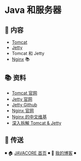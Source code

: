 # Java 和服务器

## 📖 内容

- [Tomcat](tomcat.md)
- [Jetty](jetty.md)
- Tomcat 和 Jetty
- [Nginx](https://github.com/dunwu/nginx-tutorial) 📚

## 📚 资料

- [Tomcat 官网](http://tomcat.apache.org/)
- [Jetty 官网](http://www.eclipse.org/jetty/index.html)
- [Jetty Github](https://github.com/eclipse/jetty.project)
- [Nginx 官网](https://www.nginx.com/)
- [Nginx 的中文维基](http://tool.oschina.net/apidocs/apidoc?api=nginx-zh)
- [深入拆解 Tomcat & Jetty](https://time.geekbang.org/column/intro/100027701)

## 🚪 传送

◾ 🏠 [JAVACORE 首页](https://github.com/dunwu/javatech) ◾ 🎯 [我的博客](https://github.com/dunwu/blog) ◾
